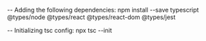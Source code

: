 -- Adding the following dependencies: npm install --save typescript @types/node @types/react @types/react-dom @types/jest

-- Initializing tsc config: npx tsc --init